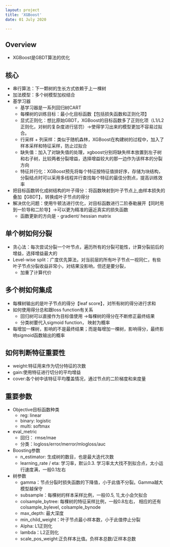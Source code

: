 ```yaml
---
layout: project
title: 'XGBoost'
date: 01 July 2020

---		
```

## Overview
- XGBoost是GBDT算法的优化

## 核心
- 串行算法：下一颗树的生长方式依赖于上一棵树
- 加法模型：多个树模型加权结合
- 基学习器
  - 基学习器是一系列回归树CART
  - 每棵树的训练目标：最小化目标函数【包括损失函数和正则化项】
  - 显式正则化：想比原始GBDT，XGBoost的目标函数多了正则化项（L1/L2正则化，对树的复杂度进行惩罚）->使得学习出来的模型更加不容易过拟合。
  - 行采样 + 列采样：类似于随机森林，XGBoost在构建树的过程中，加入了样本采样和特征采样，防止过拟合
  - 缺失值：加入了对缺失值的处理，xgboost分别将缺失样本放置到左子树和右子树，比较两者分裂增益，选择增益较大的那一边作为该样本的分裂方向
  - 特征并行化：XGBoost预先将每个特征按特征值排好序，存储为块结构，分裂结点时可以采用多线程并行查找每个特征的最佳分割点，提高训练效率
- 把目标函数转化成树结构的叶子得分：将函数映射到叶子节点上,由样本损失的叠加【GBDT】，转换成叶子节点的得分
- 解决优化问题：使用牛顿法进行优化，对目标函数进行二阶泰勒展开【同时用到一阶导和二阶导】->可以更为精准的逼近真实的损失函数
  - 函数更新的方向是 - gradient/ hessian matrix

## 单个树如何分裂
- 贪心法：每次尝试分裂一个叶节点，遍历所有的分裂可能性，计算分裂前后的增益，选择增益最大的
- Level-wise split：广度优先算法，对当前层的所有叶子节点一视同仁，有些叶子节点分裂收益非常小，对结果没影响，但还是要分裂，
  - 加重了计算代价

## 多个树如何集成
- 每棵树输出的是叶子节点的得分【leaf score】，对所有树的得分进行求和
- 如何使用得分总和跟loss function有关系
  - 回归树可以直接作为目标值使用 ->每棵树的得分在不断修正最终结果
  - 分类树要代入sigmoid function， 映射为概率
- 每增加一棵树，影响的不是最终结果；而是每增加一棵树，影响得分，最终影响sigmoid函数输出的概率

## 如何判断特征重要性
- weight:特征用来作为切分特征的次数
- gain:使用特征进行切分的平均增益
- cover:各个树中该特征平均覆盖情况，通过节点的二阶梯度和来度量

## 重要参数
- Objective目标函数种类
  - reg: linear
  - binary: logistic
  - multi: softmax
- eval_metric
  - 回归： rmse/mae
  - 分类：logloss/error/merror/mlogloss/auc
- Boosting参数
  - n_estimator: 生成树的数目，也是最大迭代次数
  - learning_rate / eta: 学习率，默认0.3. 学习率太大找不到拟合点，太小运行速度满，一般0.1左右
- 树参数
  - gamma：节点分裂时损失函数的下降值，小于此值不分裂。Gamma越大模型越保守 
  - subsample：每棵树的样本采样比例，一般(0.5, 1],太小会欠拟合
  - colsample_bytree: 每棵树的特征采样比例，一般0.8左右， 相应的还有colsample_bylevel, colsample_bynode
  - max_depth: 最大深度
  - min_child_weight：叶子节点最小样本数，小于此值停止分裂
  - Alpha: L1正则化
  - lambda：L2正则化
  - scale_pos_weight:正负样本比值。负样本总数/正样本总数
